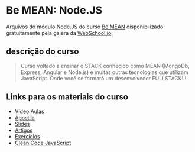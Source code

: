 # Be MEAN: Node.JS

Arquivos do módulo Node.JS do curso [Be MEAN](https://github.com/Webschool-io/be-mean) disponibilizado gratuitamente pela galera da [WebSchool.io](http://webschool.io/).

## descrição do curso
> Curso voltado a ensinar o STACK conhecido como MEAN (MongoDb, Express, Angular e Node.js) e muitas outras tecnologias que utilizam JavaScript. Onde você se formará um desenvolvedor FULLSTACK!!!

## Links para os materiais do curso
* [Vídeo Aulas](https://www.youtube.com/playlist?list=PL77JVjKTJT2hP_lxL88oDo2rJvOskpGfJ)
* [Apostila](https://github.com/Webschool-io/be-mean/tree/master/Apostila/module-nodejs)
* [Slides](https://docs.google.com/presentation/d/1_CHh_fTkzgxAnxB3MlZ5WRhTqMLViMk__jkCZiZ3IMA)
* [Artigos](https://github.com/Webschool-io/be-mean-instagram-artigos)
* [Exercícios](https://github.com/Webschool-io/be-mean-instagram-nodejs-exercises)
* [Clean Code JavaScript](https://github.com/Webschool-io/clean-code-javascript)
